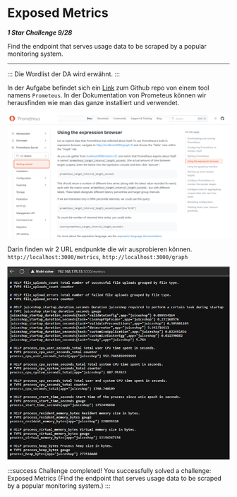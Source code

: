 # Exposed Metrics

***1 Star Challenge 9/28***
 
Find the endpoint that serves usage data to be scraped by a popular monitoring system.

----

:::
Die Wordlist der DA wird erwähnt.
:::


In der Aufgabe befindet sich ein [Link](https://github.com/prometheus/prometheus) zum Github repo von einem tool namens `Prometeus`.
In der Dokumentation von Prometeus können wir herausfinden wie man das ganze installiert und verwendet.

![prometeus_using.png](img/prometeus_using.png)

Darin finden wir 2 URL endpunkte die wir ausprobieren können. `http://localhost:3000/metrics`, `http://localhost:3000/graph`

![prometeus_metrics.png](img/prometeus_metrics.png)



:::success Challenge completed!
You successfully solved a challenge: Exposed Metrics (Find the endpoint that serves usage data to be scraped by a popular monitoring system.)
:::